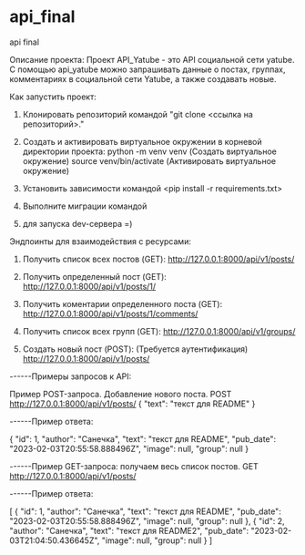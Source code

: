 # api_final
api final

Описание проекта:
Проект API_Yatube - это API социальной сети yatube.
С помощью api_yatube можно запрашивать данные о постах, группах, комментариях в социальной сети Yatube, а также создавать новые.

Как запустить проект:
1. Клонировать репозиторий командой "git clone <ссылка на репозиторий>."

2. Создать и активировать виртуальное окружении в корневой директории проекта:
    python -m venv venv (Создать виртуальное окружение)
    source venv/bin/activate (Активировать виртуальное окружение)

3. Установить зависимости командой <pip install -r requirements.txt>

4. Выполните миграции командой <python manage.py migrate>

5. <python manage.py runserver> для запуска dev-сервера =)

Эндпоинты для взаимодействия с ресурсами:
1.  Получить список всех постов (GET):
http://127.0.0.1:8000/api/v1/posts/

2.  Получить определенный пост (GET):
http://127.0.0.1:8000/api/v1/posts/1/

3.  Получить коментарии определенного поста (GET):
http://127.0.0.1:8000/api/v1/posts/1/comments/

4.  Получить список всех групп (GET):
http://127.0.0.1:8000/api/v1/groups/

5.  Создать новый пост (POST): (Требуется аутентификация)
http://127.0.0.1:8000/api/v1/posts/

------Примеры запросов к API:

Пример POST-запроса. Добавление нового поста.
POST http://127.0.0.1:8000/api/v1/posts/
{
    "text": "текст для README"
}


------Пример ответа:


{
    "id": 1,
    "author": "Санечка",
    "text": "текст для README",
    "pub_date": "2023-02-03T20:55:58.888496Z",
    "image": null,
    "group": null
}



------Пример GET-запроса: получаем весь список постов.
GET http://127.0.0.1:8000/api/v1/posts/


------Пример ответа:


[
    {
        "id": 1,
        "author": "Санечка",
        "text": "текст для README",
        "pub_date": "2023-02-03T20:55:58.888496Z",
        "image": null,
        "group": null
    },
    {
        "id": 2,
        "author": "Санечка",
        "text": "текст для README2",
        "pub_date": "2023-02-03T21:04:50.436645Z",
        "image": null,
        "group": null
    }
]